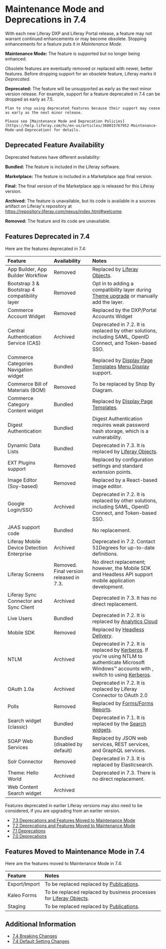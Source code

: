 # Maintenance Mode and Deprecations in 7.4

With each new Liferay DXP and Liferay Portal release, a feature may not warrant continued enhancements or may become obsolete. Stopping enhancements for a feature puts it in *Maintenance Mode*.

**Maintenance Mode:** The feature is supported but no longer being enhanced.

Obsolete features are eventually removed or replaced with newer, better features. Before dropping support for an obsolete feature, Liferay marks it *Deprecated*.

**Deprecated:** The feature will be unsupported as early as the next minor version release. For example, support for a feature deprecated in 7.4 can be dropped as early as 7.5.

```{important}
Plan to stop using deprecated features because their support may cease as early as the next minor release.
```

```{important}
Please see [Maintenance Mode and Deprecation Policies](https://help.liferay.com/hc/en-us/articles/360015767952-Maintenance-Mode-and-Deprecation) for details.
```

## Deprecated Feature Availability

Deprecated features have different availability:

**Bundled:** The feature is included in the Liferay software.

**Marketplace:** The feature is included in a Marketplace app final version.

**Final:** The final version of the Marketplace app is released for this Liferay version.

**Archived:** The feature is unavailable, but its code is available in a sources artifact on Liferay's repository at <https://repository.liferay.com/nexus/index.html#welcome>.

**Removed:** The feature and its code are unavailable.

## Features Deprecated in 7.4

Here are the features deprecated in 7.4:

| Feature | Availability | Notes |
| :------ | :----------- | :---- |
| App Builder, App Builder Workflow | Removed | Replaced by [Liferay Objects](../../../building-applications/objects.md). |
| Bootstrap 3 & Bootstrap 4 compatibility layer | Removed | Opt in to adding a compatibility layer during [Theme upgrade](../../../site-building/site-appearance/themes/upgrading-a-theme.md) or manually add the layer.  |
| Commerce Account Widget | Removed | Replaced by the DXP/Portal Accounts Widget |
| Central Authentication Service (CAS) | Archived | Deprecated in 7.2. It is replaced by other solutions, including SAML, OpenID Connect, and Token-based SSO. |
| Commerce Categories Navigation widget | Bundled | Replaced by [Display Page Templates](../../../site-building/displaying-content/using-display-page-templates/about-display-page-templates-and-display-pages.md) [Menu Display](../../../site-building/site-navigation/configuring-menus-display.md) support. |
| Commerce Bill of Materials (BOM) | Removed | To be replaced by Shop By Diagram. |
| Commerce Category Content widget | Bundled | Replaced by [Display Page Templates](../../../site-building/displaying-content/using-display-page-templates/about-display-page-templates-and-display-pages.md). |
| Digest Authentication | Bundled | Digest Authentication  requires weak password hash storage, which is a vulnerability. |
| Dynamic Data Lists | Bundled | Deprecated in 7.3. It is replaced by [Liferay Objects](../../../building-applications/objects.md). |
| EXT Plugins support | Removed | Replaced by configuration settings and standard extension points. |
| Image Editor (Soy-based) | Removed | Replaced by a React-based image editor. |
| Google Login/SSO | Archived | Deprecated in 7.2. It is replaced by other solutions, including SAML, OpenID Connect, and Token-based SSO. |
| JAAS support code | Bundled | No replacement. |
| Liferay Mobile Device Detection Enterprise | Archived | Deprecated in 7.2. Contact 51Degrees for up-to-date definitions. |
| Liferay Screens | Removed. Final version released in 7.3. | No direct replacement; however, the Mobile SDK and Headless API support mobile application development. |
| Liferay Sync Connector and Sync Client | Archived | Deprecated in 7.3. It has no direct replacement. |
| Live Users | Bundled | Deprecated in 7.2. It is replaced by [Analytics Cloud](https://learn.liferay.com/analytics-cloud/latest/en/index.html) |
| Mobile SDK | Removed | Replaced by [Headless Delivery](../../../headless-delivery/using-liferay-as-a-headless-platform.md). |
| NTLM | Archived | Deprecated in 7.2. It is replaced by [Kerberos](../../securing-liferay/configuring-sso/authenticating-with-kerberos.md). If you're using NTLM to authenticate Microsoft Windows™ accounts with , switch to using [Kerberos](../../securing-liferay/configuring-sso/authenticating-with-kerberos.md). |
| OAuth 1.0a | Archived | Deprecated in 7.2. It is replaced by Liferay Connector to OAuth 2.0 |
| Polls | Removed | Replaced by [Forms/Forms Reports](../../../process-automation/forms/sharing-forms-and-managing-submissions/form-reports.md). |
| Search widget (classic) | Bundled | Deprecated in 7.1. It is replaced by the [Search widgets](../../../using-search/search-pages-and-widgets/search-results/search-results.md). |
| SOAP Web Services | Bundled (disabled by default) | Replaced by JSON web services, REST services, and GraphQL services. |
| Solr Connector | Removed | Deprecated in 7.3. It is replaced by Elasticsearch. |
| Theme: Hello World | Archived | Deprecated in 7.3. There is no direct replacement. |
| Web Content Search widget | Archived |  |

Features deprecated in earlier Liferay versions may also need to be considered, if you are upgrading from an earlier version.

* [7.3 Deprecations and Features Moved to Maintenance Mode](./maintenance-mode-and-deprecations-in-7-3.md)
* [7.2 Deprecations and Features Moved to Maintenance Mode](./maintenance-mode-and-deprecations-in-7-2.md)
* [7.1 Deprecations](https://help.liferay.com/hc/en-us/articles/360018403151-Digital-Experience-Platform-7-1-Deprecated-and-Removed-Items)
* [7.0 Deprecations](https://help.liferay.com/hc/en-us/articles/360018123832-Digital-Experience-Platform-7-0-Deprecated-and-Removed-Items)

## Features Moved to Maintenance Mode in 7.4

Here are the features moved to Maintenance Mode in 7.4:

| Feature | Notes |
| :------ | :---- |
| Export/Import | To be replaced replaced by [Publications](../../../site-building/publishing-tools/publications.md). |
| Kaleo Forms | To be replaced replaced by business processes for [Liferay Objects](../../../building-applications/objects.md). |
| Staging | To be replaced replaced by [Publications](../../../site-building/publishing-tools/publications.md). |

## Additional Information

* [7.4 Breaking Changes](../../../liferay-internals/reference/7-4-breaking-changes.md)
* [7.4 Default Setting Changes](./default-setting-changes-in-7-4.md)
